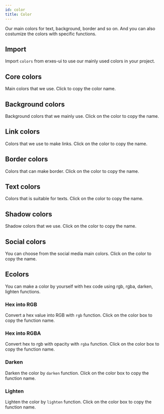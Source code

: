```yaml
---
id: color
title: Color
---
```


<!-- import { ColorComponent } from "./color.js" -->

<p>Our main colors for text, background, border and so on. And you can also costumize the colors with specific functions.</p>

## Import

<p>Import <code>colors</code> from erxes-ui to use our mainly used colors in your project.</p>
<ColorComponent type="import" />

## Core colors

<p>Main colors that we use. Click to copy the color name.</p>
<ColorComponent colors={['colorPrimaryDark', 'colorPrimary', 'colorSecondary', 'colorCoreDarkBlue', 'colorCoreBlue', 'colorCoreTeal', 'colorCoreOrange', 'colorCoreSunYellow', 'colorCoreYellow', 'colorBlack', 'colorCoreDarkGray', 'colorCoreBlack', 'colorCoreGray', 'colorLightGray', 'colorCoreLightGray', 'colorShadowGray', 'colorLightBlue', 'colorWhite', 'colorCoreRed', 'colorCoreGreen']} />

## Background colors

<p>Background colors that we mainly use. Click on the color to copy the name.</p>
<ColorComponent colors={['bgMain', 'bgLightPurple', 'bgLight', 'bgDark', 'bgGray', 'bgActive', 'bgUnread', 'bgInternal']} />

## Link colors

<p>Colors that we use to make links. Click on the color to copy the name.</p>
<ColorComponent colors={['linkPrimary', 'linkPrimaryHover']} />

## Border colors

<p>Colors that can make border. Click on the color to copy the name.</p>
<ColorComponent colors={['borderPrimary', 'borderDarker']} />

## Text colors

<p>Colors that is suitable for texts. Click on the color to copy the name.</p>
<ColorComponent colors={['textPrimary', 'textSecondary']} />

## Shadow colors

<p>Shadow colors that we use. Click on the color to copy the name.</p>
<ColorComponent colors={['shadowPrimary', 'darkShadow']} />

## Social colors

<p>You can choose from the social media main colors. Click on the color to copy the name.</p>
<ColorComponent colors={['socialFacebook', 'socialFacebookMessenger', 'socialTwitter', 'socialGoogleMeet', 'socialLine', 'socialWhatsApp', 'socialGmail', 'socialTelegram', 'socialViber', 'socialTwilio']} />

## Ecolors

<p>You can make a color by yourself with hex code using rgb, rgba, darken, lighten functions.</p>

### Hex into RGB

<p>Convert a hex value into RGB with <code>rgb</code> function. Click on the color box to copy the function name.</p>
<ColorComponent type="rgb" />

### Hex into RGBA

<p>Convert hex to rgb with opacity with <code>rgba</code> function. Click on the color box to copy the function name.</p>
<ColorComponent type="rgba" />

### Darken

<p>Darken the color by <code>darken</code> function. Click on the color box to copy the function name.</p>
<ColorComponent type="darken" />

### Lighten

<p>Lighten the color by <code>lighten</code> function. Click on the color box to copy the function name.</p>
<ColorComponent type="lighten" />

